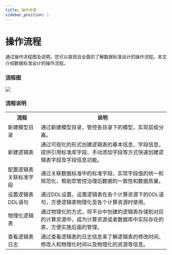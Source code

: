 ```yaml
---
title: 操作步骤
sidebar_position: 1
---
```


# 操作流程
通过操作流程图及说明，您可以直观且全面的了解数据标准设计的操作流程。本文介绍数据标准设计的操作流程。

### 流程图
[![](https://uniplore-docs.oss-cn-chengdu.aliyuncs.com/datastudio/data-model/flow.jpg)](https://uniplore-docs.oss-cn-chengdu.aliyuncs.com/datastudio/data-model/flow.jpg)

### 流程说明
<table>
    <tr>
        <th>流程</th>
        <th>说明</th>
    </tr>
     <tr>
        <td>新建模型目录</td>
        <td>通过新建模型目录，管控各目录下的模型，实现层级分离。</td>
    </tr>
     <tr>
        <td>新建逻辑表</td>
        <td>
        通过可视化的形式创建逻辑表的基本信息、字段信息，提供引用标准库字段、手动添加字段等方式快速创建逻辑表字段及字段信息功能。
        </td>
    </tr>
     <tr>
        <td>配置逻辑表关联标准字段</td>
        <td>通过关联数据标准中的标准字段，实现字段值的统一和规范化，帮助您管控治理后数据的一致性和数据质量。</td>
    </tr>
    <tr>
        <td>设置逻辑表DDL语句</td>
        <td>通过DDL设置，设置逻辑表在各个计算资源下的DDL语句，方便逻辑表物理化至各个计算资源时使用。</td>
    </tr>
    <tr>
        <td>物理化逻辑表</td>
        <td>通过物理化的方式，将平台中创建的逻辑表存储到对应的计算资源中，成为计算资源或者数据库中实际存在的表，方便实施后面的管理。</td>
    </tr>
    <tr>
        <td>查看逻辑表日志</td>
        <td>通过查看逻辑表的日志信息来了解逻辑表的修改时间、修改人和物理化时间以及物理化的资源等信息。</td>
    </tr>
</table>
